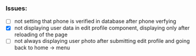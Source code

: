 ### Issues:

- [ ] not setting that phone is verified in database after phone verfying
- [x] not displaying user data in edit profile component, displaying only after reloading of the page
- [ ] not always displaying user photo after submitting edit profile and going back to home -> menu
